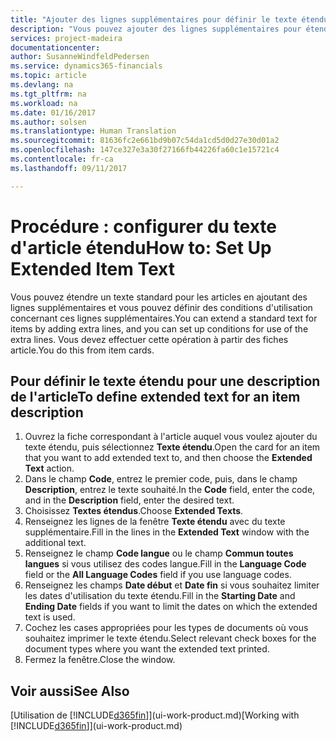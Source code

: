 ```yaml
---
title: "Ajouter des lignes supplémentaires pour définir le texte étendu d'une description d'article | Microsoft Docs"
description: "Vous pouvez ajouter des lignes supplémentaires pour étendre le texte standard qui décrit un article."
services: project-madeira
documentationcenter: 
author: SusanneWindfeldPedersen
ms.service: dynamics365-financials
ms.topic: article
ms.devlang: na
ms.tgt_pltfrm: na
ms.workload: na
ms.date: 01/16/2017
ms.author: solsen
ms.translationtype: Human Translation
ms.sourcegitcommit: 81636fc2e661bd9b07c54da1cd5d0d27e30d01a2
ms.openlocfilehash: 147ce327e3a30f27166fb44226fa60c1e15721c4
ms.contentlocale: fr-ca
ms.lasthandoff: 09/11/2017

---
```

# <a name="how-to-set-up-extended-item-text"></a><span data-ttu-id="b83c6-103">Procédure : configurer du texte d'article étendu</span><span class="sxs-lookup"><span data-stu-id="b83c6-103">How to: Set Up Extended Item Text</span></span>
<span data-ttu-id="b83c6-104">Vous pouvez étendre un texte standard pour les articles en ajoutant des lignes supplémentaires et vous pouvez définir des conditions d'utilisation concernant ces lignes supplémentaires.</span><span class="sxs-lookup"><span data-stu-id="b83c6-104">You can extend a standard text for items by adding extra lines, and you can set up conditions for use of the extra lines.</span></span> <span data-ttu-id="b83c6-105">Vous devez effectuer cette opération à partir des fiches article.</span><span class="sxs-lookup"><span data-stu-id="b83c6-105">You do this from item cards.</span></span>

## <a name="to-define-extended-text-for-an-item-description"></a><span data-ttu-id="b83c6-106">Pour définir le texte étendu pour une description de l'article</span><span class="sxs-lookup"><span data-stu-id="b83c6-106">To define extended text for an item description</span></span>
1. <span data-ttu-id="b83c6-107">Ouvrez la fiche correspondant à l'article auquel vous voulez ajouter du texte étendu, puis sélectionnez **Texte étendu**.</span><span class="sxs-lookup"><span data-stu-id="b83c6-107">Open the card for an item that you want to add extended text to, and then choose the **Extended Text** action.</span></span>
2. <span data-ttu-id="b83c6-108">Dans le champ **Code**, entrez le premier code, puis, dans le champ **Description**, entrez le texte souhaité.</span><span class="sxs-lookup"><span data-stu-id="b83c6-108">In the **Code** field, enter the code, and in the **Description** field, enter the desired text.</span></span>
3. <span data-ttu-id="b83c6-109">Choisissez **Textes étendus**.</span><span class="sxs-lookup"><span data-stu-id="b83c6-109">Choose **Extended Texts**.</span></span>
4. <span data-ttu-id="b83c6-110">Renseignez les lignes de la fenêtre **Texte étendu** avec du texte supplémentaire.</span><span class="sxs-lookup"><span data-stu-id="b83c6-110">Fill in the lines in the **Extended Text** window with the additional text.</span></span>
5. <span data-ttu-id="b83c6-111">Renseignez le champ **Code langue** ou le champ **Commun toutes langues** si vous utilisez des codes langue.</span><span class="sxs-lookup"><span data-stu-id="b83c6-111">Fill in the **Language Code** field or the **All Language Codes** field if you use language codes.</span></span>
6. <span data-ttu-id="b83c6-112">Renseignez les champs **Date début** et **Date fin** si vous souhaitez limiter les dates d'utilisation du texte étendu.</span><span class="sxs-lookup"><span data-stu-id="b83c6-112">Fill in the **Starting Date** and **Ending Date** fields if you want to limit the dates on which the extended text is used.</span></span>
7. <span data-ttu-id="b83c6-113">Cochez les cases appropriées pour les types de documents où vous souhaitez imprimer le texte étendu.</span><span class="sxs-lookup"><span data-stu-id="b83c6-113">Select relevant check boxes for the document types where you want the extended text printed.</span></span>
8. <span data-ttu-id="b83c6-114">Fermez la fenêtre.</span><span class="sxs-lookup"><span data-stu-id="b83c6-114">Close the window.</span></span>

## <a name="see-also"></a><span data-ttu-id="b83c6-115">Voir aussi</span><span class="sxs-lookup"><span data-stu-id="b83c6-115">See Also</span></span>
<span data-ttu-id="b83c6-116">[Utilisation de [!INCLUDE[d365fin](includes/d365fin_md.md)]](ui-work-product.md)</span><span class="sxs-lookup"><span data-stu-id="b83c6-116">[Working with [!INCLUDE[d365fin](includes/d365fin_md.md)]](ui-work-product.md)</span></span>


